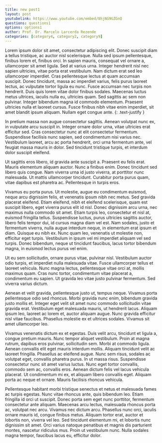 ```yaml
---
title: new post1
layout: post
youtubelink: https://www.youtube.com/embed/8hjNG9GZGnQ
questions: questions1
options: options1
author: Prof. Dr. Marcelo Larcerda Rezende
categories: [category4, category2, category9]
---
```



Lorem ipsum dolor sit amet, consectetur adipiscing elit. Donec suscipit diam a tellus tristique, ac auctor nisl scelerisque. Nulla sed ipsum pellentesque, finibus lorem et, finibus orci. In sapien mauris, consequat vel ornare a, ullamcorper sit amet ligula. Sed at varius urna. Integer hendrerit nisl nec sapien ultricies, vitae porta erat vestibulum. Nam dictum erat sed leo ullamcorper imperdiet. Cras pellentesque lectus at quam accumsan suscipit. Donec tincidunt, massa ac imperdiet varius, felis purus laoreet lectus, ac vulputate tortor ligula eu nunc. Fusce accumsan nec turpis non hendrerit. Duis quis lorem vitae dolor finibus sodales. Maecenas luctus metus ultrices, iaculis nulla eu, ultricies quam. Sed sagittis ac sem non pulvinar. Integer bibendum magna id commodo elementum. Praesent ultricies nulla et laoreet cursus. Fusce finibus nibh vitae enim imperdiet, sit amet blandit ipsum aliquam. Nullam eget congue ante.
{: .text-justify }

In pretium massa non augue consectetur sagittis. Aenean volutpat nunc ex, in vulputate arcu suscipit in. Integer ornare dolor urna, vitae ultricies erat efficitur sed. Cras consectetur nunc at elit consectetur fermentum. Suspendisse facilisis nunc sapien, sed condimentum nisi varius nec. Vestibulum laoreet, arcu ac porta hendrerit, orci urna fermentum ante, vel feugiat massa mauris in dolor. Sed tincidunt tristique turpis, et interdum dolor suscipit eleifend.

Ut sagittis eros libero, id gravida ante suscipit a. Praesent eu felis erat. Mauris elementum aliquam auctor. Nunc a finibus enim. Donec tincidunt sed libero quis congue. Nam viverra urna id justo viverra, at porttitor nunc malesuada. Ut mattis ullamcorper tincidunt. Curabitur porta purus quam, vitae dapibus est pharetra ac. Pellentesque in turpis eros.

Vivamus eu porta purus. Ut molestie, augue eu condimentum euismod, neque arcu dignissim felis, et venenatis ipsum nibh nec metus. Sed gravida placerat eleifend. Etiam eleifend, nibh et eleifend scelerisque, quam est suscipit libero, eget viverra purus elit id nisl. Donec dignissim arcu urna, nec maximus nulla commodo sit amet. Etiam turpis leo, consectetur et nisl at, euismod fringilla tellus. Suspendisse luctus, purus ultricies sagittis auctor, libero felis tempor dui, id cursus magna diam vel est. Nam sodales, justo et fermentum viverra, nulla augue interdum neque, in elementum erat ipsum et diam. Quisque eu nibh ex. Nunc quam leo, venenatis ut molestie non, efficitur eget turpis. Vestibulum in ipsum vel mi imperdiet aliquam vel sed turpis. Donec bibendum, neque ut tincidunt faucibus, lacus tortor bibendum magna, in euismod lectus purus vel enim.

Ut eu sem sollicitudin, ornare purus vitae, pulvinar nisl. Vestibulum auctor odio turpis, et imperdiet nulla malesuada vitae. Fusce ullamcorper tellus et laoreet vehicula. Nunc magna lectus, pellentesque vitae orci at, mollis maximus quam. Cras nunc tortor, condimentum vitae placerat a, condimentum eu sapien. Ut gravida leo vitae justo pulvinar fermentum. Sed viverra varius dictum.

Aenean et velit gravida, pellentesque justo ut, tempus neque. Vivamus porta pellentesque odio sed rhoncus. Morbi gravida nunc enim, bibendum gravida justo mollis et. Integer eget velit sit amet nunc commodo sollicitudin vitae gravida erat. Vestibulum eget malesuada mauris, ut hendrerit lacus. Aliquam ipsum leo, laoreet ac lorem et, auctor aliquam augue. Nunc gravida efficitur nisl vitae faucibus. Phasellus molestie ex et ultrices sodales. Vivamus sit amet ullamcorper leo.

Vivamus venenatis dictum ex et egestas. Duis velit arcu, tincidunt et ligula a, congue pretium mauris. Nunc tempor aliquet vestibulum. Proin at magna rutrum, dapibus eros pulvinar, sollicitudin sem. Morbi at commodo ligula. Aenean convallis elit eget mauris interdum mollis. Aliquam tincidunt velit ac laoreet fringilla. Phasellus ac eleifend augue. Nunc sem risus, sodales ac volutpat eget, convallis pharetra purus. In ut massa risus. Suspendisse consectetur nunc sit amet varius luctus. Nunc eget tortor convallis, commodo sem ac, convallis eros. Aenean dictum felis vel lacus vehicula placerat. Ut condimentum mi ex, et aliquam libero convallis eget. Aliquam porta ac neque et ornare. Mauris facilisis rhoncus vehicula.

Pellentesque habitant morbi tristique senectus et netus et malesuada fames ac turpis egestas. Nunc vitae rhoncus ante, quis bibendum leo. Etiam fringilla id orci ut suscipit. Donec porta sem eget nunc porttitor, fermentum consectetur ante aliquam. Maecenas arcu lectus, malesuada rhoncus porta ac, volutpat nec arcu. Vivamus nec dictum arcu. Phasellus nunc orci, iaculis ornare mauris id, congue finibus metus. Aliquam tortor erat, auctor et lobortis non, viverra vel leo. Sed tincidunt elementum mi, et lobortis nunc dignissim sit amet. Orci varius natoque penatibus et magnis dis parturient montes, nascetur ridiculus mus. Proin ut vestibulum nunc. Nulla sodales magna tempor, faucibus lacus eu, efficitur dolor. 